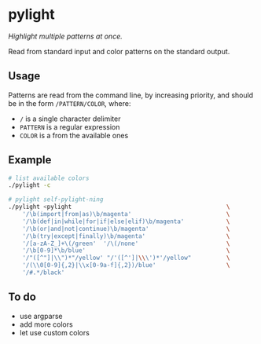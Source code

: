 # pylight

*Highlight multiple patterns at once.*

Read from standard input and color patterns on the standard output.

## Usage

Patterns are read from the command line, by increasing priority, and should be in the form `/PATTERN/COLOR`, where:

- `/` is a single character delimiter
- `PATTERN` is a regular expression
- `COLOR` is a from the available ones

## Example

```sh
# list available colors
./pylight -c

# pylight self-pylight-ning
./pylight <pylight                                            \
    '/\b(import|from|as)\b/magenta'                           \
    '/\b(def|in|while|for|if|else|elif)\b/magenta'            \
    '/\b(or|and|not|continue)\b/magenta'                      \
    '/\b(try|except|finally)\b/magenta'                       \
    '/[a-zA-Z_]+\(/green'  '/\(/none'                         \
    '/\b[0-9]*\b/blue'                                        \
    '/"([^"]|\\")*"/yellow' "/'([^']|\\\')*'/yellow"          \
    '/(\\0[0-9]{,2}|\\x[0-9a-f]{,2})/blue'                    \
    '/#.*/black'
```

## To do

- use argparse
- add more colors
- let use custom colors
